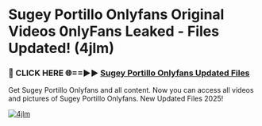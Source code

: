# Sugey Portillo Onlyfans Original Videos 0nlyFans Leaked - Files Updated! (4jlm)

<h3>🔴 CLICK HERE 🌐==►► <a href="https://tinyurl.com/2jnfzry5" rel="nofollow">Sugey Portillo Onlyfans Updated Files</a></h3>

Get Sugey Portillo Onlyfans and all content. Now you can access all videos and pictures of Sugey Portillo Onlyfans. New Updated Files 2025!

[![4jlm](https://i.imgur.com/GyGTBgg.gif)](https://tinyurl.com/2jnfzry5)
